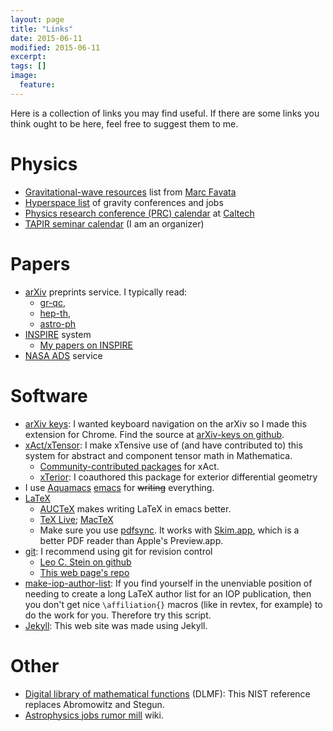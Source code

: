```yaml
---
layout: page
title: "Links"
date: 2015-06-11
modified: 2015-06-11
excerpt:
tags: []
image:
  feature:
---
```


Here is a collection of links you may find useful. If there are some
links you think ought to be here, feel free to suggest them to me.

# Physics #

* [Gravitational-wave resources](http://www.astro.cornell.edu/~favata/gwresources.html) list from [Marc Favata](http://www.astro.cornell.edu/~favata/)
* [Hyperspace list](http://hyperspace.uni-frankfurt.de/) of
  gravity conferences and jobs
* [Physics research conference (PRC) calendar](http://www.pmaweb.caltech.edu/PhysColl/PhysColl15-16.html) at [Caltech](https://www.caltech.edu/)
* [TAPIR seminar calendar](http://www.tapir.caltech.edu/seminars/) (I am an
  organizer)

# Papers #

* [arXiv](http://arxiv.org/) preprints service. I typically read:
  * [gr-qc](http://arxiv.org/list/gr-qc/new),
  * [hep-th](http://arxiv.org/list/hep-th/new),
  * [astro-ph](http://arxiv.org/list/astro-ph/new)
* [INSPIRE](http://inspirehep.net/) system
  * [My papers on INSPIRE](http://inspirehep.net/search?p=exactauthor%3AL.C.Stein.2)
* [NASA ADS](http://labs.adsabs.harvard.edu/adsabs/) service

# Software #

* [arXiv keys](https://chrome.google.com/webstore/detail/arxiv-keys/fkjjdlbhliopfhgddlpoggpmpgjfaojd):
  I wanted keyboard navigation on the arXiv so I made this extension
  for Chrome. Find the source at
  [arXiv-keys on github](https://github.com/duetosymmetry/arXiv-keys).
* [xAct/xTensor](http://xact.es/): I make xTensive use of (and have
  contributed to) this system for abstract and component tensor math
  in Mathematica.
  * [Community-contributed packages](http://contrib.xact.es/) for
     xAct.
  * [xTerior](https://github.com/xAct-contrib/xTerior): I coauthored
    this package for exterior differential geometry
* I use [Aquamacs](http://aquamacs.org/)
  [emacs](http://www.gnu.org/software/emacs/) for <s>writing</s>
  everything.
* [LaTeX](http://www.latex-project.org/)
  * [AUCTeX](https://www.gnu.org/software/auctex/) makes writing LaTeX
  in emacs better.
  * [TeX Live](https://www.tug.org/texlive/);
    [MacTeX](https://www.tug.org/mactex/)
  * Make sure you use [pdfsync](http://www.ctan.org/pkg/pdfsync). It
    works with [Skim.app](http://skim-app.sourceforge.net/), which is
    a better PDF reader than Apple's Preview.app.
* [git](http://git-scm.com/): I recommend using git for revision control
  * [Leo C. Stein on github](https://github.com/duetosymmetry)
  * [This web page's repo](https://github.com/duetosymmetry/web-site)
* [make-iop-author-list](https://github.com/duetosymmetry/make-iop-author-list): If you find yourself in the unenviable position of needing to create
  a long LaTeX author list for an IOP publication, then you don't get
  nice `\affiliation{}` macros (like in revtex, for example) to do the
  work for you. Therefore try this script.
* [Jekyll](http://jekyllrb.com/): This web site was made using Jekyll.

# Other #

* [Digital library of mathematical functions](http://dlmf.nist.gov)
  (DLMF): This NIST reference replaces Abromowitz and Stegun.
* [Astrophysics jobs rumor mill](http://www.astrobetter.com/wiki/tiki-index.php?page=Rumor+Mill)
  wiki.
